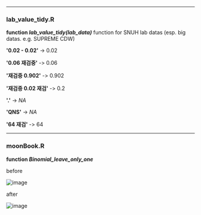 ***

### lab_value_tidy.R

**function *lab_value_tidy(lab_data)***
function for SNUH lab datas (esp. big datas. e.g. SUPREME CDW)

**'0.02 - 0.02'** -> 0.02

**'0.06 재검중'** -> 0.06

**'재검중 0.902'** -> 0.902

**'재검중 0.02 재검'** -> 0.2

**'.'** -> *NA*

**'QNS'** -> *NA*

**'64 재검'** -> 64

***
### moonBook.R


**function *Binomial_leave_only_one***

before

![image](https://user-images.githubusercontent.com/111733814/211292415-b2147647-ecc5-4de6-a294-5dba566f31a5.png)

after

![image](https://user-images.githubusercontent.com/111733814/211292632-a0aca697-991a-43c8-ac80-0d01e73ea11d.png)
